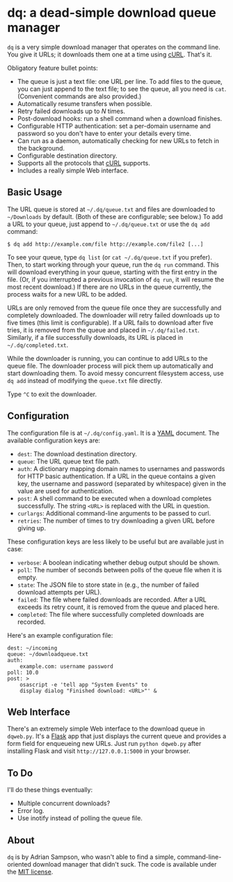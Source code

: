 dq: a dead-simple download queue manager
========================================

`dq` is a very simple download manager that operates on the command line. You
give it URLs; it downloads them one at a time using [cURL][]. That's it.

Obligatory feature bullet points:

* The queue is just a text file: one URL per line. To add files to the queue,
  you can just append to the text file; to see the queue, all you need is `cat`.
  (Convenient commands are also provided.)
* Automatically resume transfers when possible.
* Retry failed downloads up to *N* times.
* Post-download hooks: run a shell command when a download finishes.
* Configurable HTTP authentication: set a per-domain username and password so
  you don't have to enter your details every time.
* Can run as a daemon, automatically checking for new URLs to fetch in the
  background.
* Configurable destination directory.
* Supports all the protocols that [cURL][] supports.
* Includes a really simple Web interface.

Basic Usage
-----------

The URL queue is stored at `~/.dq/queue.txt` and files are downloaded to
`~/Downloads` by default. (Both of these are configurable; see below.) To add a
URL to your queue, just append to `~/.dq/queue.txt` or use the `dq add`
command:

    $ dq add http://example.com/file http://example.com/file2 [...]

To see your queue, type `dq list` (or `cat ~/.dq/queue.txt` if you prefer).
Then, to start working through your queue, run the `dq run` command. This will
download everything in your queue, starting with the first entry in the file.
(Or, if you interrupted a previous invocation of `dq run`, it will resume the
most recent download.) If there are no URLs in the queue currently, the process
waits for a new URL to be added.

URLs are only removed from the queue file once they are successfully and
completely downloaded. The downloader will retry failed downloads up to five
times (this limit is configurable). If a URL fails to download after five
tries, it is removed from the queue and placed in `~/.dq/failed.txt`.
Similarly, if a file successfully downloads, its URL is placed in
`~/.dq/completed.txt`.

While the downloader is running, you can continue to add URLs to the queue
file. The downloader process will pick them up automatically and start
downloading them. To avoid messy concurrent filesystem access, use `dq add`
instead of modifying the `queue.txt` file directly.

Type `^C` to exit the downloader.

Configuration
-------------

The configuration file is at `~/.dq/config.yaml`. It is a [YAML][] document.
The available configuration keys are:

* `dest`: The download destination directory.
* `queue`: The URL queue text file path.
* `auth`: A dictionary mapping domain names to usernames and passwords for HTTP
  basic authentication. If a URL in the queue contains a given key, the username
  and password (separated by whitespace) given in the value are used for
  authentication.
* `post`: A shell command to be executed when a download completes
  successfully. The string `<URL>` is replaced with the URL in question.
* `curlargs`: Additional command-line arguments to be passed to curl.
* `retries`: The number of times to try downloading a given URL before giving
  up.

These configuration keys are less likely to be useful but are available just in case:

* `verbose`: A boolean indicating whether debug output should be shown.
* `poll`: The number of seconds between polls of the queue file when it is
  empty.
* `state`: The JSON file to store state in (e.g., the number of failed download
  attempts per URL).
* `failed`: The file where failed downloads are recorded. After a URL exceeds
  its retry count, it is removed from the queue and placed here.
* `completed`: The file where successfully completed downloads are recorded.

Here's an example configuration file:

    dest: ~/incoming
    queue: ~/downloadqueue.txt
    auth:
        example.com: username password
    poll: 10.0
    post: >
        osascript -e 'tell app "System Events" to
        display dialog "Finished download: <URL>"' &

Web Interface
-------------

There's an extremely simple Web interface to the download queue in `dqweb.py`.
It's a [Flask][flask] app that just displays the current queue and provides a
form field for enqueueing new URLs. Just run `python dqweb.py` after installing
Flask and visit `http://127.0.0.1:5000` in your browser.

[flask]: http://flask.pocoo.org/

To Do
-----

I'll do these things eventually:

* Multiple concurrent downloads?
* Error log.
* Use inotify instead of polling the queue file.

About
-----

`dq` is by Adrian Sampson, who wasn't able to find a simple,
command-line-oriented download manager that didn't suck. The code is available
under the [MIT license][].

[curl]: http://curl.haxx.se/
[yaml]: http://yaml.org/
[mit license]: http://www.opensource.org/licenses/mit-license.php
